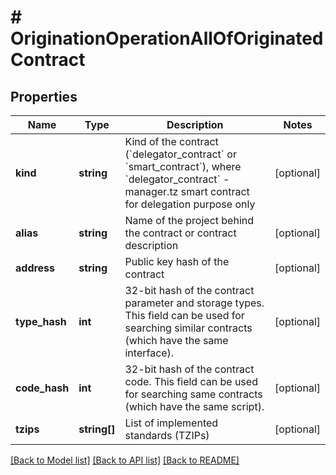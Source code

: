 # # OriginationOperationAllOfOriginatedContract

## Properties

Name | Type | Description | Notes
------------ | ------------- | ------------- | -------------
**kind** | **string** | Kind of the contract (&#x60;delegator_contract&#x60; or &#x60;smart_contract&#x60;), where &#x60;delegator_contract&#x60; - manager.tz smart contract for delegation purpose only | [optional]
**alias** | **string** | Name of the project behind the contract or contract description | [optional]
**address** | **string** | Public key hash of the contract | [optional]
**type_hash** | **int** | 32-bit hash of the contract parameter and storage types. This field can be used for searching similar contracts (which have the same interface). | [optional]
**code_hash** | **int** | 32-bit hash of the contract code. This field can be used for searching same contracts (which have the same script). | [optional]
**tzips** | **string[]** | List of implemented standards (TZIPs) | [optional]

[[Back to Model list]](../../README.md#models) [[Back to API list]](../../README.md#endpoints) [[Back to README]](../../README.md)
